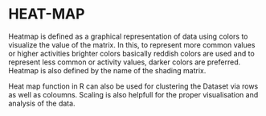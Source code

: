 # HEAT-MAP
Heatmap is defined as a graphical representation of data using colors to visualize the value of the matrix. 
In this, to represent more common values or higher activities brighter colors basically reddish colors are used and to represent less common or activity values, darker colors are preferred. 
Heatmap is also defined by the name of the shading matrix.

Heat map function in R can also be used for clustering the Dataset via rows as well as coloumns.
Scaling is also helpfull for the proper visualisation and analysis of the data.
